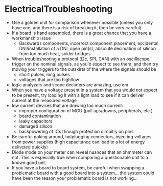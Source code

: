 # ElectricalTroubleshooting
- Use a golden unit for comparison whenever possible (unless you only have one, and there is a risk of breaking it, then be very careful)
- If a board is hand assembled, there is a great chance that you have a workmanship issue
  - Backwards components, incorrect component placement, accidental DNI/installation of a DNI, open pin(s), absolute decimation of silicon from too much heat, solder bridges
- When troubleshooting a protocol (i2c, SPI, CAN) with an oscillocope, trigger on the nominal signals, as you'd expect to see them, and then try moving your triggers to the outskirts of the where the signals should be
  - short pulses, long pulses
  - voltages that are too high/low
- logic analyzers and scope decoders are amazing, use em
- When you have a voltage present in a system that you would not expect to be present, try loading it with a light load to see if it can deliver current at the measured voltage
- low current devices that are drawing too much current:
  - improper configuration of MCU (pull ups/downs, peripherals, etc.)
  - board contamination
  - leaky capacitors
  - damaged silicon
  - backpowering of ICs through protection circuitry on pins
- Be careful poking around, hotplugging connectors, injecting voltages from power supplies (high capacitance can lead to a lot of energy delivered quickly)
- Diode mode on your meter can reveal nuances that an ohmmeter can not. This is especially true when comparing a questionable unit to a known good unit.
- If you have a board to board system, be careful when swapping a problematic board with a good board into a system... the system could have been the reason your problematic board is not working... 
